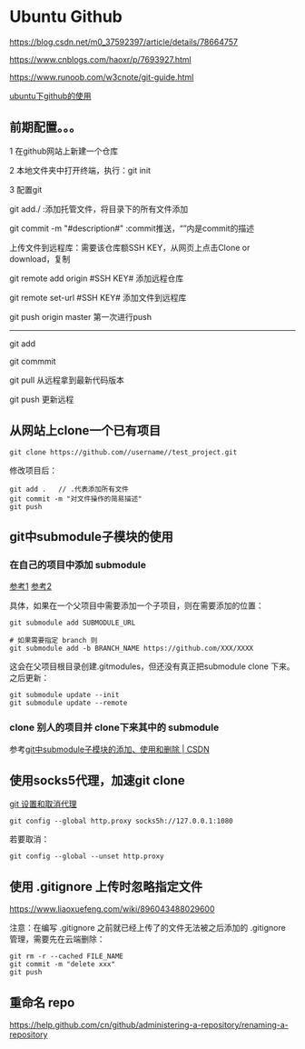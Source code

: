 # Ubuntu Github

https://blog.csdn.net/m0_37592397/article/details/78664757

https://www.cnblogs.com/haoxr/p/7693927.html

https://www.runoob.com/w3cnote/git-guide.html

[ubuntu下github的使用](https://blog.csdn.net/u012411498/article/details/80675608)





## 前期配置。。。

1 在github网站上新建一个仓库

2 本地文件夹中打开终端，执行：git init

3 配置git

git add./ :添加托管文件，将目录下的所有文件添加

git commit -m "#description#"  :commit推送，“”内是commit的描述

上传文件到远程库：需要该仓库额SSH KEY，从网页上点击Clone or download，复制

git remote add origin #SSH KEY#   添加远程仓库

git remote set-url #SSH KEY#    添加文件到远程库

git push origin master 第一次进行push

***

git add

git commmit

git pull 从远程拿到最新代码版本

git push 更新远程



## 从网站上clone一个已有项目

```
git clone https://github.com//username//test_project.git 
```
修改项目后：
```
git add .   // .代表添加所有文件  
git commit -m "对文件操作的简易描述"  
git push
```



## git中submodule子模块的使用

### 在自己的项目中添加 submodule

[参考1](https://git-scm.com/book/en/v2/Git-Tools-Submodules) [参考2](https://www.activestate.com/blog/getting-git-submodule-track-branch/)

具体，如果在一个父项目中需要添加一个子项目，则在需要添加的位置：

```
git submodule add SUBMODULE_URL

# 如果需要指定 branch 则
git submodule add -b BRANCH_NAME https://github.com/XXX/XXXX
```

这会在父项目根目录创建.gitmodules，但还没有真正把submodule clone 下来。之后更新：

```
git submodule update --init
git submodule update --remote
```

### clone 别人的项目并 clone下来其中的 submodule

参考[git中submodule子模块的添加、使用和删除 | CSDN](https://blog.csdn.net/guotianqing/article/details/82391665)



## 使用socks5代理，加速git clone
[git 设置和取消代理](https://gist.github.com/laispace/666dd7b27e9116faece6)
```
git config --global http.proxy socks5h://127.0.0.1:1080

```
若要取消：
```
git config --global --unset http.proxy
```



## 使用 .gitignore 上传时忽略指定文件

https://www.liaoxuefeng.com/wiki/896043488029600

注意：在编写 .gitignore 之前就已经上传了的文件无法被之后添加的 .gitignore 管理，需要先在云端删除：

```
git rm -r --cached FILE_NAME
git commit -m "delete xxx"
git push
```



## 重命名 repo

https://help.github.com/cn/github/administering-a-repository/renaming-a-repository